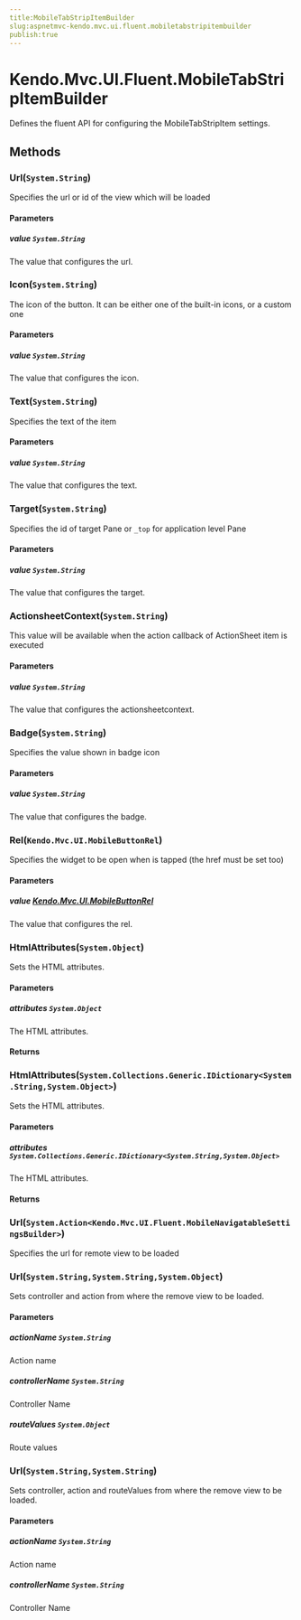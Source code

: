 ```yaml
---
title:MobileTabStripItemBuilder
slug:aspnetmvc-kendo.mvc.ui.fluent.mobiletabstripitembuilder
publish:true
---
```


# Kendo.Mvc.UI.Fluent.MobileTabStripItemBuilder
Defines the fluent API for configuring the MobileTabStripItem settings.



## Methods

### Url(`System.String`)
Specifies the url or id of the view which will be loaded


#### Parameters

##### value `System.String`
The value that configures the url.





### Icon(`System.String`)
The icon of the button. It can be either one of the built-in icons, or a custom one


#### Parameters

##### value `System.String`
The value that configures the icon.





### Text(`System.String`)
Specifies the text of the item


#### Parameters

##### value `System.String`
The value that configures the text.





### Target(`System.String`)
Specifies the id of target Pane or `_top` for application level Pane


#### Parameters

##### value `System.String`
The value that configures the target.





### ActionsheetContext(`System.String`)
This value will be available when the action callback of ActionSheet item is executed


#### Parameters

##### value `System.String`
The value that configures the actionsheetcontext.





### Badge(`System.String`)
Specifies the value shown in badge icon


#### Parameters

##### value `System.String`
The value that configures the badge.





### Rel(`Kendo.Mvc.UI.MobileButtonRel`)
Specifies the widget to be open when is tapped (the href must be set too)


#### Parameters

##### value [Kendo.Mvc.UI.MobileButtonRel](/api/wrappers/aspnet-mvc/Kendo.Mvc.UI/MobileButtonRel)
The value that configures the rel.





### HtmlAttributes(`System.Object`)
Sets the HTML attributes.


#### Parameters

##### attributes `System.Object`
The HTML attributes.



#### Returns




### HtmlAttributes(`System.Collections.Generic.IDictionary<System.String,System.Object>`)
Sets the HTML attributes.


#### Parameters

##### attributes `System.Collections.Generic.IDictionary<System.String,System.Object>`
The HTML attributes.



#### Returns




### Url(`System.Action<Kendo.Mvc.UI.Fluent.MobileNavigatableSettingsBuilder>`)
Specifies the url for remote view to be loaded





### Url(`System.String,System.String,System.Object`)
Sets controller and action from where the remove view to be loaded.


#### Parameters

##### actionName `System.String`
Action name

##### controllerName `System.String`
Controller Name

##### routeValues `System.Object`
Route values





### Url(`System.String,System.String`)
Sets controller, action and routeValues from where the remove view to be loaded.


#### Parameters

##### actionName `System.String`
Action name

##### controllerName `System.String`
Controller Name






